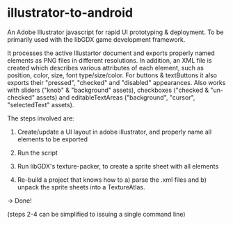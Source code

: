 # illustrator-to-android

An Adobe Illustrator javascript for rapid UI prototyping & deployment. To be primarily used with the libGDX game development framework.

It processes the active Illustartor document and exports properly named elements as PNG files in different resolutions. In addition, an XML file is created which describes various attributes of each element, such as position, color, size, font type/size/color. For buttons & textButtons it also exports their "pressed", "checked" and "disabled" appearances. Also works with sliders ("knob" & "background" assets), checkboxes ("checked & "un-checked" assets) and editableTextAreas ("background", "cursor", "selectedText" assets).

The steps involved are:

1. Create/update a UI layout in adobe illustrator, and properly name all elements to be exported

2. Run the script

3. Run libGDX's texture-packer, to create a sprite sheet with all elements

4. Re-build a project that knows how to a) parse the .xml files and b) unpack the sprite sheets into a TextureAtlas.

-> Done!

(steps 2-4 can be simplified to issuing a single command line)